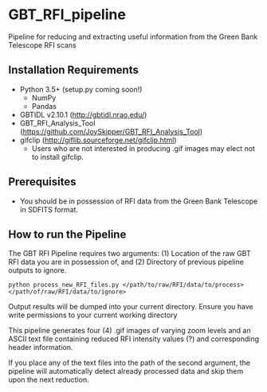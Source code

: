 # GBT_RFI_pipeline
Pipeline for reducing and extracting useful information from the Green Bank Telescope RFI scans 

## Installation Requirements
* Python 3.5+ (setup.py coming soon!)
    * NumPy
    * Pandas
* GBTIDL v2.10.1 (http://gbtidl.nrao.edu/)
* GBT_RFI_Analysis_Tool (https://github.com/JoySkipper/GBT_RFI_Analysis_Tool)
* gifclip (http://giflib.sourceforge.net/gifclip.html)
  * Users who are not interested in producing .gif images may elect not to install gifclip.

## Prerequisites
* You should be in possession of RFI data from the Green Bank Telescope in SDFITS format.

## How to run the Pipeline
The GBT RFI Pipeline requires two arguments: (1) Location of the raw GBT RFI data you are in possession of, and (2) Directory of previous pipeline outputs to ignore.

```console
python process_new_RFI_files.py </path/to/raw/RFI/data/to/process> </path/of/raw/RFI/data/to/ignore> 
```

Output results will be dumped into your current directory. Ensure you have write permissions to your current working directory

This pipeline generates four (4) .gif images of varying zoom levels and an ASCII text file containing reduced RFI intensity values (?) and corresponding header information.

If you place any of the text files into the path of the second argument, the pipeline will automatically detect already processed data and skip them upon the next reduction.
